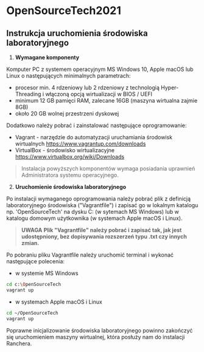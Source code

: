 # OpenSourceTech2021

## Instrukcja uruchomienia środowiska laboratoryjnego

1. **Wymagane komponenty**

Komputer PC z systemem operacyjnym MS Windows 10, Apple macOS lub Linux o następujących minimalnych parametrach:
- procesor min. 4 rdzeniowy lub 2 rdzeniowy z technologią Hyper-Threading i włączoną opcją wirtualizacji w BIOS / UEFI
- minimum 12 GB pamięci RAM, zalecane 16GB (maszyna wirtualna zajmie 8GB)
- około 20 GB wolnej przestrzeni dyskowej

Dodatkowo należy pobrać i zainstalować następujące oprogramowanie:

- Vagrant - narzędzie do automatyzacji uruchamiania środowisk wirtualnych https://www.vagrantup.com/downloads
- VirtualBox - środowisko wirtualizacyjne https://www.virtualbox.org/wiki/Downloads

> Instalacja powyższych komponentów wymaga posiadania uprawnień Administratora systemu operacyjnego. 

2. **Uruchomienie środowiska laboratoryjnego**

Po instalacji wymaganego oprogramowania należy pobrać plik z definicją laboratoryjnego środowiska ("Vagrantfile") i zapisać go w lokalnym katalogu np. 'OpenSourceTech' na dysku C: (w sytemach MS Windows) lub w katalogu domowym użytkownika (w systemach Apple macOS i Linux).

> **UWAGA**
> **Plik "Vagrantfile" należy pobrać i zapisać tak, jak jest udostępniony, bez dopisywania rozszerzeń typu .txt czy innych zmian.**

Po pobraniu pliku Vagrantfile należy uruchomić terminal i wykonać następujące polecenia: 
- w systemie MS Windows
```bash
cd c:\OpenSourceTech
vagrant up
```
- w systemach Apple macOS i Linux
```bash
cd ~/OpenSourceTech
vagrant up
```
Poprawne inicjalizowanie środowiska laboratoryjnego powinno zakończyć się uruchomieniem maszyny wirtualnej, która posłuży nam do instalacji Ranchera.
